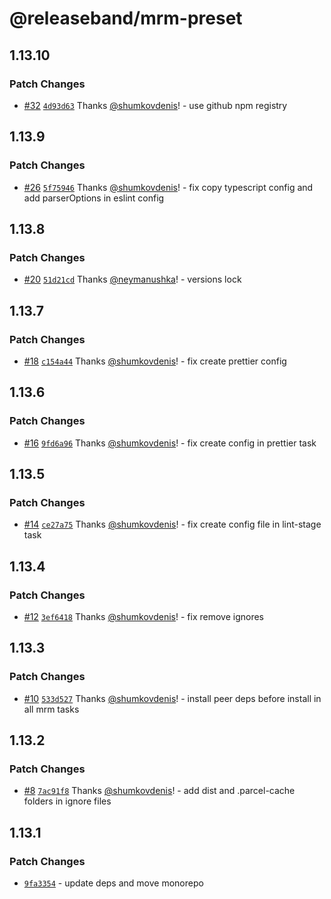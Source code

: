 # @releaseband/mrm-preset

## 1.13.10

### Patch Changes

- [#32](https://github.com/releaseband/nodejs-tools/pull/32) [`4d93d63`](https://github.com/releaseband/nodejs-tools/commit/4d93d639fe97ba76d815c998e329ae46e658d9b0) Thanks [@shumkovdenis](https://github.com/shumkovdenis)! - use github npm registry

## 1.13.9

### Patch Changes

- [#26](https://github.com/releaseband/nodejs-tools/pull/26) [`5f75946`](https://github.com/releaseband/nodejs-tools/commit/5f75946433213fb1189141b7d9024328036a858c) Thanks [@shumkovdenis](https://github.com/shumkovdenis)! - fix copy typescript config and add parserOptions in eslint config

## 1.13.8

### Patch Changes

- [#20](https://github.com/releaseband/nodejs-tools/pull/20) [`51d21cd`](https://github.com/releaseband/nodejs-tools/commit/51d21cdf74e55804d7bc690fc271fa0abee41b49) Thanks [@neymanushka](https://github.com/neymanushka)! - versions lock

## 1.13.7

### Patch Changes

- [#18](https://github.com/releaseband/nodejs-tools/pull/18) [`c154a44`](https://github.com/releaseband/nodejs-tools/commit/c154a44d473a9c0558897371cc808a308e5ad85e) Thanks [@shumkovdenis](https://github.com/shumkovdenis)! - fix create prettier config

## 1.13.6

### Patch Changes

- [#16](https://github.com/releaseband/nodejs-tools/pull/16) [`9fd6a96`](https://github.com/releaseband/nodejs-tools/commit/9fd6a96f89e5143e7ed6c0d32b9d62e878adc46b) Thanks [@shumkovdenis](https://github.com/shumkovdenis)! - fix create config in prettier task

## 1.13.5

### Patch Changes

- [#14](https://github.com/releaseband/nodejs-tools/pull/14) [`ce27a75`](https://github.com/releaseband/nodejs-tools/commit/ce27a759b436e805f218df006f673c2bc1f8cc6d) Thanks [@shumkovdenis](https://github.com/shumkovdenis)! - fix create config file in lint-stage task

## 1.13.4

### Patch Changes

- [#12](https://github.com/releaseband/nodejs-tools/pull/12) [`3ef6418`](https://github.com/releaseband/nodejs-tools/commit/3ef6418d9b3dc576a5bf809cf2fbeb00c788abac) Thanks [@shumkovdenis](https://github.com/shumkovdenis)! - fix remove ignores

## 1.13.3

### Patch Changes

- [#10](https://github.com/releaseband/nodejs-tools/pull/10) [`533d527`](https://github.com/releaseband/nodejs-tools/commit/533d52774ab7c5c1978cfe112505801aba430596) Thanks [@shumkovdenis](https://github.com/shumkovdenis)! - install peer deps before install in all mrm tasks

## 1.13.2

### Patch Changes

- [#8](https://github.com/releaseband/nodejs-tools/pull/8) [`7ac91f8`](https://github.com/releaseband/nodejs-tools/commit/7ac91f80840d21ff469bea435e19a4e0ae787873) Thanks [@shumkovdenis](https://github.com/shumkovdenis)! - add dist and .parcel-cache folders in ignore files

## 1.13.1

### Patch Changes

- [`9fa3354`](https://github.com/releaseband/nodejs-tools/commit/9fa33542a66a4b45cd2e85328365fcc78c1de307) - update deps and move monorepo
